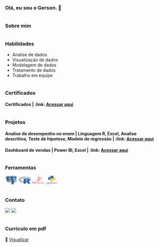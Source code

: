 ### Olá, eu sou o Gerson. 👋

#
### Sobre mim

#
### Habilidades

* Analise de dados
* Visualização de dados
* Modelagem de dados
* Tratamento de dados
* Trabalho em equipe

#
### Certificados

<div>
  <h4>Certificados | :link: <a href="https://drive.google.com/drive/folders/12qSe2G35sIRiaTLpLD5OubsMEDIVWHQp?usp=drive_link">Acessar aqui</a></h4>
</div>

#
### Projetos

<div>
  <h4>Analise de desempenho no enem | Linguagem R, Excel, Analise descritiva, Teste de hipotese, Modelo de regressão | :link: <a href="https://github.com/eugersonmendonca/analise_desempenho_enem">Acessar aqui</a> </h4>
</div>
<div>
  <h4>Dashboard de vendas | Power BI, Excel | :link: <a href="https://github.com/eugersonmendonca/power_bi">Acessar aqui</a></h4>
</div>


#
### Ferramentas
<div style="display: inline_block">
<img align="center" alt="PostgreSQL" height="30" width="40" src="https://github.com/devicons/devicon/blob/master/icons/postgresql/postgresql-plain.svg">
<img align="center" alt="PostgreSQL" height="30" width="40" src="https://github.com/devicons/devicon/blob/master/icons/r/r-original.svg">
<img align="center" alt="PostgreSQL" height="30" width="40" src="https://github.com/devicons/devicon/blob/master/icons/microsoftsqlserver/microsoftsqlserver-plain-wordmark.svg">
<img align="center" alt="PostgreSQL" height="30" width="40" src="https://github.com/devicons/devicon/blob/master/icons/python/python-original-wordmark.svg">
</div>

#
### Contato
<div>
<a href="https://www.linkedin.com/in/eugersonmendonca/" target="_blank"><img src="https://img.shields.io/badge/LinkedIn-0077B5?style=for-the-badge&logo=linkedin&logoColor=white" target="_blank"></a>
<a href="mailto:gerson.gma19@gmail.com" target="_blank"><img src="https://img.shields.io/badge/Gmail-D14836?style=for-the-badge&logo=gmail&logoColor=white" target="_blank"></a>
</div>

#
### Curriculo em pdf
:link: <a href="https://bit.ly/currículo_gerson_mendonça">Visualizar</a>


